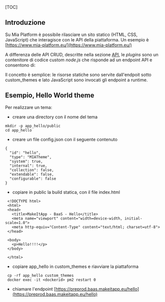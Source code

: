 [TOC]

## Introduzione
Su Mia Platform è possibile rilasciare un sito statico (HTML, CSS, JavaScript) che interagisce con le API della 
piattaforma. Un esempio è [https://www.mia-platform.eu/](https://www.mia-platform.eu/)

A differenza delle API CRUD, descritte nella sezione [API](api.md), le *plugins* sono un contenitore di codice
custom *node.js* che risponde ad un endpoint API e consentono di:

Il concetto è semplice: le risorse statiche sono servite dall'endpoit sotto custom_themes e lato JavaScript 
sono invocati gli endpoint a runtime.

## Esempio, Hello World theme

Per realizzare un tema:
 - creare una directory con il nome del tema
 
```
mkdir -p app_hello/public
cd app_hello
```

 - creare un file config.json con il seguente contenuto
 
```
{
  "id": "hello",
  "type": "MIATheme",
  "system": true,
  "internal": true,
  "collection": false,
  "extendable": false,
  "configurable": false
}
```

 - copiare in public la build statica, con il file index.html
 
```
 <!DOCTYPE html>
 <html>
 <head>
   <title>MakeItApp - BaaS - Hello</title>
   <meta name="viewport" content="width=device-width, initial-scale=1.0">
   <meta http-equiv="Content-Type" content="text/html; charset=utf-8">
 </head>
 
 <body>
   <p>Hello!!!!</p>
 </body>
 
 </html>
```

 - copiare app_hello in custom_themes e riavviare la piattaforma

```
 cp -rf app_hello custom_themes
 docker exec -it <dockerid> pm2 restart 0
```

 - chiamare l'endpoint [https://preprod.baas.makeitapp.eu/hello](https://preprod.baas.makeitapp.eu/hello)

 


